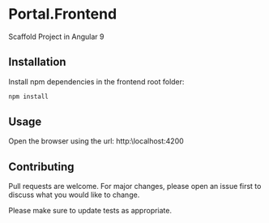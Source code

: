 # Portal.Frontend

Scaffold Project in Angular 9

## Installation

Install npm dependencies in the frontend root folder: 
```bash
npm install
```

## Usage

Open the browser using the url: http:\\localhost:4200

## Contributing
Pull requests are welcome. For major changes, please open an issue first to discuss what you would like to change.

Please make sure to update tests as appropriate.